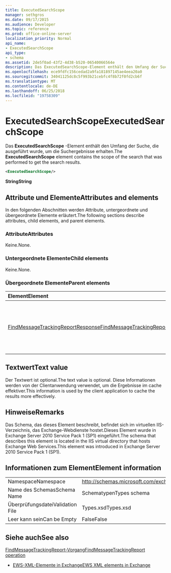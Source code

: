 ```yaml
---
title: ExecutedSearchScope
manager: sethgros
ms.date: 09/17/2015
ms.audience: Developer
ms.topic: reference
ms.prod: office-online-server
localization_priority: Normal
api_name:
- ExecutedSearchScope
api_type:
- schema
ms.assetid: 2de5f0ad-43f2-4d38-b520-06540066564e
description: Das ExecutedSearchScope-Element enthält den Umfang der Suche, die ausgeführt wurde, um die Suchergebnisse erhalten.
ms.openlocfilehash: ece9fdfc156cedad2a9fa181897145ae4eea20a0
ms.sourcegitcommit: 34041125dc8c5f993b21cebfc4f8b72f0fd2cb6f
ms.translationtype: MT
ms.contentlocale: de-DE
ms.lasthandoff: 06/25/2018
ms.locfileid: "19758309"
---
```

# <a name="executedsearchscope"></a><span data-ttu-id="9c9af-103">ExecutedSearchScope</span><span class="sxs-lookup"><span data-stu-id="9c9af-103">ExecutedSearchScope</span></span>

<span data-ttu-id="9c9af-104">Das **ExecutedSearchScope** -Element enthält den Umfang der Suche, die ausgeführt wurde, um die Suchergebnisse erhalten.</span><span class="sxs-lookup"><span data-stu-id="9c9af-104">The **ExecutedSearchScope** element contains the scope of the search that was performed to get the search results.</span></span> 
  
```xml
<ExecutedSearchScope/>
```

 <span data-ttu-id="9c9af-105">**String**</span><span class="sxs-lookup"><span data-stu-id="9c9af-105">**String**</span></span>
## <a name="attributes-and-elements"></a><span data-ttu-id="9c9af-106">Attribute und Elemente</span><span class="sxs-lookup"><span data-stu-id="9c9af-106">Attributes and elements</span></span>

<span data-ttu-id="9c9af-107">In den folgenden Abschnitten werden Attribute, untergeordnete und übergeordnete Elemente erläutert.</span><span class="sxs-lookup"><span data-stu-id="9c9af-107">The following sections describe attributes, child elements, and parent elements.</span></span>
  
### <a name="attributes"></a><span data-ttu-id="9c9af-108">Attribute</span><span class="sxs-lookup"><span data-stu-id="9c9af-108">Attributes</span></span>

<span data-ttu-id="9c9af-109">Keine.</span><span class="sxs-lookup"><span data-stu-id="9c9af-109">None.</span></span>
  
### <a name="child-elements"></a><span data-ttu-id="9c9af-110">Untergeordnete Elemente</span><span class="sxs-lookup"><span data-stu-id="9c9af-110">Child elements</span></span>

<span data-ttu-id="9c9af-111">Keine.</span><span class="sxs-lookup"><span data-stu-id="9c9af-111">None.</span></span>
  
### <a name="parent-elements"></a><span data-ttu-id="9c9af-112">Übergeordnete Elemente</span><span class="sxs-lookup"><span data-stu-id="9c9af-112">Parent elements</span></span>

|<span data-ttu-id="9c9af-113">**Element**</span><span class="sxs-lookup"><span data-stu-id="9c9af-113">**Element**</span></span>|<span data-ttu-id="9c9af-114">**Beschreibung**</span><span class="sxs-lookup"><span data-stu-id="9c9af-114">**Description**</span></span>|
|:-----|:-----|
|[<span data-ttu-id="9c9af-115">FindMessageTrackingReportResponse</span><span class="sxs-lookup"><span data-stu-id="9c9af-115">FindMessageTrackingReportResponse</span></span>](findmessagetrackingreportresponse.md) <br/> |<span data-ttu-id="9c9af-116">Enthält den Status und das Ergebnis einer einzelnen Anforderung [FindMessageTrackingReport Vorgang](findmessagetrackingreport-operation.md) .</span><span class="sxs-lookup"><span data-stu-id="9c9af-116">Contains the status and result of a single [FindMessageTrackingReport operation](findmessagetrackingreport-operation.md) request.</span></span>  <br/> |
   
## <a name="text-value"></a><span data-ttu-id="9c9af-117">Textwert</span><span class="sxs-lookup"><span data-stu-id="9c9af-117">Text value</span></span>

<span data-ttu-id="9c9af-118">Der Textwert ist optional.</span><span class="sxs-lookup"><span data-stu-id="9c9af-118">The text value is optional.</span></span> <span data-ttu-id="9c9af-119">Diese Informationen werden von der Clientanwendung verwendet, um die Ergebnisse im cache effektiver.</span><span class="sxs-lookup"><span data-stu-id="9c9af-119">This information is used by the client application to cache the results more effectively.</span></span>
  
## <a name="remarks"></a><span data-ttu-id="9c9af-120">Hinweise</span><span class="sxs-lookup"><span data-stu-id="9c9af-120">Remarks</span></span>

<span data-ttu-id="9c9af-121">Das Schema, das dieses Element beschreibt, befindet sich im virtuellen IIS-Verzeichnis, das Exchange-Webdienste hostet.Dieses Element wurde in Exchange Server 2010 Service Pack 1 (SP1) eingeführt.</span><span class="sxs-lookup"><span data-stu-id="9c9af-121">The schema that describes this element is located in the IIS virtual directory that hosts Exchange Web Services.This element was introduced in Exchange Server 2010 Service Pack 1 (SP1).</span></span>
  
## <a name="element-information"></a><span data-ttu-id="9c9af-122">Informationen zum Element</span><span class="sxs-lookup"><span data-stu-id="9c9af-122">Element information</span></span>

|||
|:-----|:-----|
|<span data-ttu-id="9c9af-123">Namespace</span><span class="sxs-lookup"><span data-stu-id="9c9af-123">Namespace</span></span>  <br/> |http://schemas.microsoft.com/exchange/services/2006/types  <br/> |
|<span data-ttu-id="9c9af-124">Name des Schemas</span><span class="sxs-lookup"><span data-stu-id="9c9af-124">Schema Name</span></span>  <br/> |<span data-ttu-id="9c9af-125">Schematypen</span><span class="sxs-lookup"><span data-stu-id="9c9af-125">Types schema</span></span>  <br/> |
|<span data-ttu-id="9c9af-126">Überprüfungsdatei</span><span class="sxs-lookup"><span data-stu-id="9c9af-126">Validation File</span></span>  <br/> |<span data-ttu-id="9c9af-127">Types.xsd</span><span class="sxs-lookup"><span data-stu-id="9c9af-127">Types.xsd</span></span>  <br/> |
|<span data-ttu-id="9c9af-128">Leer kann sein</span><span class="sxs-lookup"><span data-stu-id="9c9af-128">Can be Empty</span></span>  <br/> |<span data-ttu-id="9c9af-129">False</span><span class="sxs-lookup"><span data-stu-id="9c9af-129">False</span></span>  <br/> |
   
## <a name="see-also"></a><span data-ttu-id="9c9af-130">Siehe auch</span><span class="sxs-lookup"><span data-stu-id="9c9af-130">See also</span></span>



[<span data-ttu-id="9c9af-131">FindMessageTrackingReport-Vorgang</span><span class="sxs-lookup"><span data-stu-id="9c9af-131">FindMessageTrackingReport operation</span></span>](findmessagetrackingreport-operation.md)


- [<span data-ttu-id="9c9af-132">EWS-XML-Elemente in Exchange</span><span class="sxs-lookup"><span data-stu-id="9c9af-132">EWS XML elements in Exchange</span></span>](ews-xml-elements-in-exchange.md)


